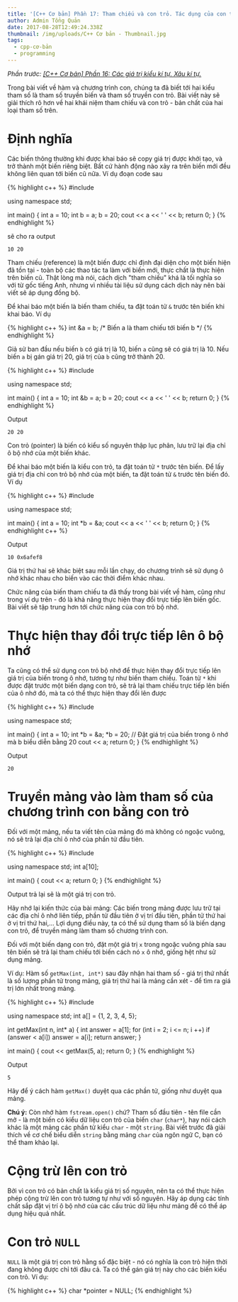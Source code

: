 ```yaml
---
title: '[C++ Cơ bản] Phần 17: Tham chiếu và con trỏ. Tác dụng của con trỏ.'
author: Admin Tổng Quản
date: 2017-08-28T12:49:24.338Z
thumbnail: /img/uploads/C++ Cơ bản - Thumbnail.jpg
tags:
  - cpp-cơ-bản
  - programming
---
```

*Phần trước: [\[C++ Cơ bản\] Phần 16: Các giá trị kiểu kí tự. Xâu kí tự.](http://cowboycoder.tech/article/c-co-ban-phan-16-cac-gia-tri-kieu-ki-tu-xau-ki-tu)*

Trong bài viết về hàm và chương trình con, chúng ta đã biết tới hai kiểu tham số là tham số truyền biến và tham số truyền con trỏ. Bài viết này sẽ giải thích rõ hơn về hai khái niệm tham chiếu và con trỏ - bản chất của hai loại tham số trên.

# Định nghĩa

Các biến thông thường khi được khai báo sẽ copy giá trị được khởi tạo, và trở thành một biến riêng biệt. Bất cứ hành động nào xảy ra trên biến mới đều không liên quan tới biến cũ nữa. Ví dụ đoạn code sau

{% highlight c++ %}
#include <iostream>

using namespace std;

int main()
{
    int a = 10;
    int b = a;
    b = 20;
    cout << a << ' ' << b;
    return 0;
}
{% endhighlight %}

sẽ cho ra output

```
10 20
```

Tham chiếu (reference) là một biến được chỉ định đại diện cho một biến hiện đã tồn tại - toàn bộ các thao tác ta làm với biến mới, thực chất là thực hiện trên biến cũ. Thật lòng mà nói, cách dịch "tham chiếu" khá là tối nghĩa so với từ gốc tiếng Anh, nhưng vì nhiều tài liệu sử dụng cách dịch này nên bài viết sẽ áp dụng đồng bộ.

Để khai báo một biến là biến tham chiếu, ta đặt toán tử ```&``` trước tên biến khi khai báo. Ví dụ

{% highlight c++ %}
int &a = b; /* Biến a là tham chiếu tới biến b */
{% endhighlight %}

Giả sử ban đầu nếu biến ```b``` có giá trị là 10, biến ```a``` cũng sẽ có giá trị là 10. Nếu biến ```a``` bị gán giá trị 20, giá trị của ```b``` cũng trở thành 20.

{% highlight c++ %}
#include <iostream>

using namespace std;

int main()
{
    int a = 10;
    int &b = a;
    b = 20;
    cout << a << ' ' << b;
    return 0;
}
{% endhighlight %}

Output

```
20 20
```

Con trỏ (pointer) là biến có kiểu số nguyên thập lục phân, lưu trữ lại địa chỉ ô bộ nhớ của một biến khác.

Để khai báo một biến là kiểu con trỏ, ta đặt toán tử ```*``` trước tên biến. Để lấy giá trị địa chỉ con trỏ bộ nhớ của một biến, ta đặt toán tử ```&``` trước tên biến đó. Ví dụ

{% highlight c++ %}
#include <iostream>

using namespace std;

int main()
{
    int a = 10;
    int *b = &a;
    cout << a << ' ' << b;
    return 0;
}
{% endhighlight c++ %}

Output

```
10 0x6afef8
```

Giá trị thứ hai sẽ khác biệt sau mỗi lần chạy, do chương trình sẽ sử dụng ô nhớ khác nhau cho biến vào các thời điểm khác nhau.

Chức năng của biến tham chiếu ta đã thấy trong bài viết về hàm, cũng như trong ví dụ trên - đó là khả năng thực hiện thay đổi trực tiếp lên biến gốc. Bài viết sẽ tập trung hơn tới chức năng của con trỏ bộ nhớ.

# Thực hiện thay đổi trực tiếp lên ô bộ nhớ

Ta cũng có thể sử dụng con trỏ bộ nhớ để thực hiện thay đổi trực tiếp lên giá trị của biến trong ô nhớ, tương tự như biến tham chiếu. Toán tử ```*``` khi được đặt trước một biến dạng con trỏ, sẽ trả lại tham chiếu trực tiếp lên biến của ô nhớ đó, mà ta có thể thực hiện thay đổi lên được

{% highlight c++ %}
#include <iostream>

using namespace std;

int main()
{
    int a = 10;
    int *b = &a;
    *b = 20; // Đặt giá trị của biến trong ô nhớ mà b biểu diễn bằng 20
    cout << a;
    return 0;
}
{% endhighlight %}

Output

```
20
```

# Truyền mảng vào làm tham số của chương trình con bằng con trỏ

Đối với một mảng, nếu ta viết tên của mảng đó mà không có ngoặc vuông, nó sẽ trả lại địa chỉ ô nhớ của phần tử đầu tiên.

{% highlight c++ %}
#include <iostream>

using namespace std;
int a[10];

int main()
{
    cout << a;
    return 0;
}
{% endhighlight %}

Output trả lại sẽ là một giá trị con trỏ.

Hãy nhớ lại kiến thức của bài mảng: Các biến trong mảng được lưu trữ tại các địa chỉ ô nhớ liên tiếp, phần tử đầu tiên ở vị trí đầu tiên, phần tử thứ hai ở vị trí thứ hai,… Lợi dụng điều này, ta có thể sử dụng tham số là biến dạng con trỏ, để truyền mảng làm tham số chương trình con.

Đối với một biến dạng con trỏ, đặt một giá trị ```x``` trong ngoặc vuông phía sau tên biến sẽ trả lại tham chiếu tới biến cách nó ```x``` ô nhớ, giống hệt như sử dụng mảng.

Ví dụ: Hàm số ```getMax(int, int*)``` sau đây nhận hai tham số - giá trị thứ nhất là số lượng phần tử trong mảng, giá trị thứ hai là mảng cần xét - để tìm ra giá trị lớn nhất trong mảng.

{% highlight c++ %}
#include <iostream>

using namespace std;
int a[] = {1, 2, 3, 4, 5};

int getMax(int n, int* a)
{
    int answer = a[1];
    for (int i = 2; i <= n; i ++)
        if (answer < a[i])
            answer = a[i];
    return answer;
}

int main()
{
    cout << getMax(5, a);
    return 0;
}
{% endhighlight %}

Output

```
5
```

Hãy để ý cách hàm ```getMax()``` duyệt qua các phần tử, giống như duyệt qua mảng.

**Chú ý:** Còn nhớ hàm ```fstream.open()``` chứ? Tham số đầu tiên - tên file cần mở - là một biến có kiểu dữ liệu con trỏ của biến ```char``` (```char*```), hay nói cách khác là một mảng các phần tử kiểu ```char``` - một ```string```. Bài viết trước đã giải thích về cơ chế biểu diễn ```string``` bằng mảng ```char``` của ngôn ngữ C, bạn có thể tham khảo lại.

# Cộng trừ lên con trỏ

Bởi vì con trỏ có bản chất là kiểu giá trị số nguyên, nên ta có thể thực hiện phép cộng trừ lên con trỏ tương tự như với số nguyên. Hãy áp dụng các tính chất sắp đặt vị trí ô bộ nhớ của các cấu trúc dữ liệu như mảng để có thể áp dụng hiệu quả nhất.

# Con trỏ ```NULL```

```NULL``` là một giá trị con trỏ hằng số đặc biệt - nó có nghĩa là con trỏ hiện thời đang không được chỉ tới đâu cả. Ta có thể gán giá trị này cho các biến kiểu con trỏ. Ví dụ:

{% highlight c++ %}
char *pointer = NULL;
{% endhighlight %}


